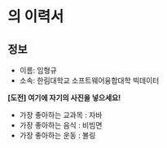 # 의 이력서

## 정보
- 이름: 임형규
- 소속: 한림대학교 소프트웨어융합대학 빅데이터


**[도전] 여기에 자기의 사진을 넣으세요!**


- 가장 좋아하는 교과목 : 자바
- 가장 좋아하는 음식 : 비빔면
- 가장 좋아하는 운동 : 볼링

